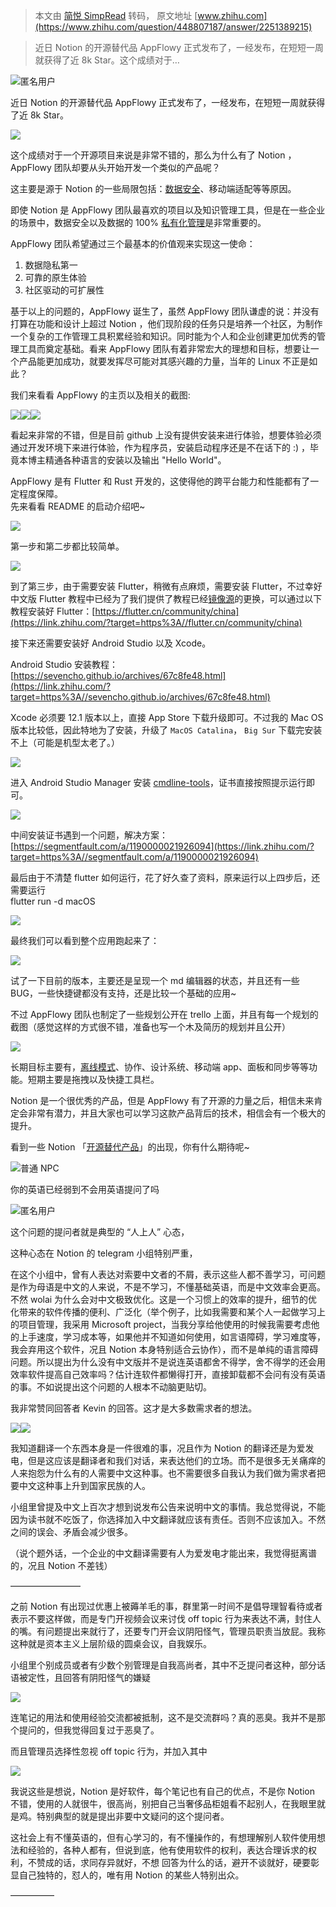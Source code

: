 > 本文由 [简悦 SimpRead](http://ksria.com/simpread/) 转码， 原文地址 [www.zhihu.com](https://www.zhihu.com/question/448807187/answer/2251389215)

> 近日 Notion 的开源替代品 AppFlowy 正式发布了，一经发布，在短短一周就获得了近 8k Star。这个成绩对于…

![](https://pic1.zhimg.com/v2-d41c2ceaed8f51999522f903672a521f_l.jpg?source=1940ef5c)匿名用户

近日 Notion 的开源替代品 AppFlowy 正式发布了，一经发布，在短短一周就获得了近 8k Star。

![](https://pic1.zhimg.com/v2-a543f349965bf5dae5c3b37262621fe0_r.jpg?source=1940ef5c)

这个成绩对于一个开源项目来说是非常不错的，那么为什么有了 Notion ，AppFlowy 团队却要从头开始开发一个类似的产品呢？

这主要是源于 Notion 的一些局限包括：[数据安全](https://www.zhihu.com/search?q=%E6%95%B0%E6%8D%AE%E5%AE%89%E5%85%A8&search_source=Entity&hybrid_search_source=Entity&hybrid_search_extra=%7B%22sourceType%22%3A%22answer%22%2C%22sourceId%22%3A2251389215%7D)、移动端适配等等原因。

即使 Notion 是 AppFlowy 团队最喜欢的项目以及知识管理工具，但是在一些企业的场景中，数据安全以及数据的 100% [私有化管理](https://www.zhihu.com/search?q=%E7%A7%81%E6%9C%89%E5%8C%96%E7%AE%A1%E7%90%86&search_source=Entity&hybrid_search_source=Entity&hybrid_search_extra=%7B%22sourceType%22%3A%22answer%22%2C%22sourceId%22%3A2251389215%7D)是非常重要的。

AppFlowy 团队希望通过三个最基本的价值观来实现这一使命：  
1. 数据隐私第一  
2. 可靠的原生体验  
3. 社区驱动的可扩展性

基于以上的问题的，AppFlowy 诞生了，虽然 AppFlowy 团队谦虚的说：并没有打算在功能和设计上超过 Notion ，他们现阶段的任务只是培养一个社区，为制作一个复杂的工作管理工具积累经验和知识。同时能为个人和企业创建更加优秀的管理工具而奠定基础。看来 AppFlowy 团队有着非常宏大的理想和目标，想要让一个产品能更加成功，就要发挥尽可能对其感兴趣的力量，当年的 Linux 不正是如此？

我们来看看 AppFlowy 的主页以及相关的截图:  

![](https://pic1.zhimg.com/v2-d17a5c1351487e68b62a2420ce37b996_r.jpg?source=1940ef5c)![](https://picd.zhimg.com/v2-5b8d8f292b7522af2d9a4181bba08d61_r.jpg?source=1940ef5c)![](https://pica.zhimg.com/v2-d3daca3c2bd734d5aa3986cf0fdc11f2_r.jpg?source=1940ef5c)

看起来非常的不错，但是目前 github 上没有提供安装来进行体验，想要体验必须通过开发环境下来进行体验，作为程序员，安装启动程序还是不在话下的 :) ，毕竟本博主精通各种语言的安装以及输出 "Hello World"。

AppFlowy 是有 Flutter 和 Rust 开发的，这使得他的跨平台能力和性能都有了一定程度保障。  
先来看看 README 的启动介绍吧~  

![](https://picd.zhimg.com/v2-ce99cc267f82ee94d0816bd18164c560_r.jpg?source=1940ef5c)

第一步和第二步都比较简单。  

![](https://pic1.zhimg.com/v2-bfacfb8b837e0ae9b8a1903eb6c7b518_r.jpg?source=1940ef5c)

到了第三步，由于需要安装 Flutter，稍微有点麻烦，需要安装 Flutter，不过幸好中文版 Flutter 教程中已经为了我们提供了教程已经[镜像源](https://www.zhihu.com/search?q=%E9%95%9C%E5%83%8F%E6%BA%90&search_source=Entity&hybrid_search_source=Entity&hybrid_search_extra=%7B%22sourceType%22%3A%22answer%22%2C%22sourceId%22%3A2251389215%7D)的更换，可以通过以下教程安装好 Flutter：[https://flutter.cn/community/china](https://link.zhihu.com/?target=https%3A//flutter.cn/community/china)

  
接下来还需要安装好 Android Studio 以及 Xcode。

Android Studio 安装教程：[https://sevencho.github.io/archives/67c8fe48.html](https://link.zhihu.com/?target=https%3A//sevencho.github.io/archives/67c8fe48.html)

  
Xcode 必须要 12.1 版本以上，直接 App Store 下载升级即可。不过我的 Mac OS 版本比较低，因此特地为了安装，升级了 `MacOS Catalina`， `Big Sur` 下载完安装不上（可能是机型太老了。）  

![](https://picd.zhimg.com/v2-ad5e0dcb3f16c94b735ff2a520d5fb4a_r.jpg?source=1940ef5c)

进入 Android Studio Manager 安装 [cmdline-tools](https://www.zhihu.com/search?q=cmdline-tools&search_source=Entity&hybrid_search_source=Entity&hybrid_search_extra=%7B%22sourceType%22%3A%22answer%22%2C%22sourceId%22%3A2251389215%7D)，证书直接按照提示运行即可。  

![](https://pic1.zhimg.com/50/v2-da43d8637f1e9f91ffebf41c23caae41_720w.jpg?source=1940ef5c)

中间安装证书遇到一个问题，解决方案：  
[https://segmentfault.com/a/1190000021926094](https://link.zhihu.com/?target=https%3A//segmentfault.com/a/1190000021926094)

  
最后由于不清楚 flutter 如何运行，花了好久查了资料，原来运行以上四步后，还需要运行  
flutter run -d macOS

![](https://picd.zhimg.com/v2-965f5c617460ccc2784eb68495a6786e_r.jpg?source=1940ef5c)

  
最终我们可以看到整个应用跑起来了：

![](https://picd.zhimg.com/v2-cef696585911d3b82b70f0d9adda119c_r.jpg?source=1940ef5c)

试了一下目前的版本，主要还是呈现一个 md 编辑器的状态，并且还有一些 BUG，一些快捷键都没有支持，还是比较一个基础的应用~

不过 AppFlowy 团队也制定了一些规划公开在 trello 上面，并且有每一个规划的截图（感觉这样的方式很不错，准备也写一个木及简历的规划并且公开）  

![](https://picd.zhimg.com/v2-251935c98d4fc2f14b5e4c1a993309f3_r.jpg?source=1940ef5c)

长期目标主要有，[离线模式](https://www.zhihu.com/search?q=%E7%A6%BB%E7%BA%BF%E6%A8%A1%E5%BC%8F&search_source=Entity&hybrid_search_source=Entity&hybrid_search_extra=%7B%22sourceType%22%3A%22answer%22%2C%22sourceId%22%3A2251389215%7D)、协作、设计系统、移动端 app、面板和同步等等功能。短期主要是拖拽以及快捷工具栏。

Notion 是一个很优秀的产品，但是 AppFlowy 有了开源的力量之后，相信未来肯定会非常有潜力，并且大家也可以学习这款产品背后的技术，相信会有一个极大的提升。

看到一些 Notion 「[开源替代产品](https://www.zhihu.com/search?q=%E5%BC%80%E6%BA%90%E6%9B%BF%E4%BB%A3%E4%BA%A7%E5%93%81&search_source=Entity&hybrid_search_source=Entity&hybrid_search_extra=%7B%22sourceType%22%3A%22answer%22%2C%22sourceId%22%3A2251389215%7D)」的出现，你有什么期待呢~

![](https://pica.zhimg.com/v2-96b59984394054cb57d59b1e9ec8ee7e_l.jpg?source=1940ef5c)普通 NPC

你的英语已经弱到不会用英语提问了吗

![](https://pica.zhimg.com/v2-d41c2ceaed8f51999522f903672a521f_l.jpg?source=1940ef5c)匿名用户

这个问题的提问者就是典型的 “人上人” 心态，

这种心态在 Notion 的 telegram 小组特别严重，

在这个小组中，曾有人表达对索要中文者的不屑，表示这些人都不善学习，可问题是作为母语是中文的人来说，不是不学习，不懂基础英语，而是中文效率会更高。不然 wolai 为什么会对中文极致优化。这是一个习惯上的效率的提升，细节的优化带来的软件传播的便利、广泛化（举个例子，比如我需要和某个人一起做学习上的项目管理，我采用 Microsoft project，当我分享给他使用的时候我需要考虑他的上手速度，学习成本等，如果他并不知道如何使用，如言语障碍，学习难度等，我会弃用这个软件，况且 Notion 本身特别适合云协作），而不是单纯的语言障碍问题。所以提出为什么没有中文版并不是说连英语都舍不得学，舍不得学的还会用效率软件提高自己效率吗？估计连软件都懒得打开，直接卸载都不会问有没有英语的事。不如说提出这个问题的人根本不动脑更贴切。

我非常赞同回答者 Kevin 的回答。这才是大多数需求者的想法。

![](https://picd.zhimg.com/v2-cec3189bb7ea8892001fde4178ac547b_r.jpg?source=1940ef5c)![](https://pic1.zhimg.com/v2-43824341c5b6ab1c3ca6cca859e1f058_r.jpg?source=1940ef5c)

我知道翻译一个东西本身是一件很难的事，况且作为 Notion 的翻译还是为爱发电，但是这应该是翻译者和我们对话，来表达他们的立场。而不是很多无关痛痒的人来抱怨为什么有的人需要中文这种事。也不需要很多自我认为我们做为需求者把要中文这种事上升到国家民族的人。

小组里曾提及中文上百次才想到说发布公告来说明中文的事情。我总觉得说，不能因为读书就不吃饭了，你选择加入中文翻译就应该有责任。否则不应该加入。不然之间的误会、矛盾会减少很多。

（说个题外话，一个企业的中文翻译需要有人为爱发电才能出来，我觉得挺离谱的，况且 Notion 不差钱）

————————

之前 Notion 有出现过优惠上被薅羊毛的事，群里第一时间不是倡导理智看待或者表示不要这样做，而是专门开视频会议来讨伐 off topic 行为来表达不满，封住人的嘴。有问题提出来就行了，还要专门开会议阴阳怪气，管理员职责当放屁。我称这种就是资本主义上层阶级的圆桌会议，自我娱乐。

小组里个别成员或者有少数个别管理是自我高尚者，其中不乏提问者这种，部分话语被定性，且回答有阴阳怪气的嫌疑

![](https://pic1.zhimg.com/v2-893c1a5a155b8d5fce005a2671263c9e_r.jpg?source=1940ef5c)

连笔记的用法和使用经验交流都被抵制，这不是交流群吗？真的恶臭。我并不是那个提问的，但我觉得回复过于恶臭了。

而且管理员选择性忽视 off topic 行为，并加入其中

![](https://pic1.zhimg.com/v2-f8b31afac2280dc04fd0ec13a99ee980_r.jpg?source=1940ef5c)

我说这些是想说，Notion 是好软件，每个笔记也有自己的优点，不是你 Notion 不错，使用的人就很牛，很高尚，别把自己当奢侈品柜姐看不起别人，在我眼里就是鸡。特别典型的就是提出非要中文疑问的这个提问者。

这社会上有不懂英语的，但有心学习的，有不懂操作的，有想理解别人软件使用想法和经验的，各种人都有，但说到底，他有使用软件的权利，表达合理诉求的权利，不赞成的话，求同存异就好，不想 回答为什么的话，避开不谈就好，硬要彰显自己独特的，怼人的，唯有用 Notion 的某些人特别出众。

—————